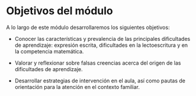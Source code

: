 # Objetivos del módulo

A lo largo de este módulo desarrollaremos los siguientes objetivos:

*   Conocer las características y prevalencia de las principales dificultades de aprendizaje: expresión escrita, dificultades en la lectoescritura y en la competencia matemática.
    
*   Valorar y reflexionar sobre falsas creencias acerca del origen de las dificultades de aprendizaje.
    
*   Desarrollar estrategias de intervención en el aula, así como pautas de orientación para la atención en el contexto familiar.